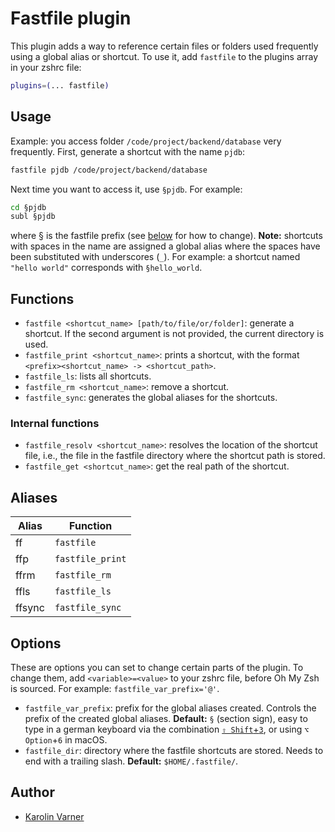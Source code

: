 # Fastfile plugin
This plugin adds a way to reference certain files or folders used frequently using
a global alias or shortcut.
To use it, add `fastfile` to the plugins array in your zshrc file:
```zsh
plugins=(... fastfile)
```
## Usage
Example: you access folder `/code/project/backend/database` very frequently.
First, generate a shortcut with the name `pjdb`:
```zsh
fastfile pjdb /code/project/backend/database
```
Next time you want to access it, use `§pjdb`. For example:
```zsh
cd §pjdb
subl §pjdb
```
where § is the fastfile prefix (see [below](#options) for how to change).
**Note:** shortcuts with spaces in the name are assigned a global alias
where the spaces have been substituted with underscores (`_`). For example:
a shortcut named `"hello world"` corresponds with `§hello_world`.
## Functions
- `fastfile <shortcut_name> [path/to/file/or/folder]`: generate a shortcut.
  If the second argument is not provided, the current directory is used.
- `fastfile_print <shortcut_name>`: prints a shortcut, with the format
  `<prefix><shortcut_name> -> <shortcut_path>`.
- `fastfile_ls`: lists all shortcuts.
- `fastfile_rm <shortcut_name>`: remove a shortcut.
- `fastfile_sync`: generates the global aliases for the shortcuts.
### Internal functions
- `fastfile_resolv <shortcut_name>`: resolves the location of the shortcut
  file, i.e., the file in the fastfile directory where the shortcut path
  is stored.
- `fastfile_get <shortcut_name>`: get the real path of the shortcut.
## Aliases
| Alias  | Function         |
|--------|------------------|
| ff     | `fastfile`       |
| ffp    | `fastfile_print` |
| ffrm   | `fastfile_rm`    |
| ffls   | `fastfile_ls`    |
| ffsync | `fastfile_sync`  |
## Options
These are options you can set to change certain parts of the plugin. To change
them, add `<variable>=<value>` to your zshrc file, before Oh My Zsh is sourced.
For example: `fastfile_var_prefix='@'`.
- `fastfile_var_prefix`: prefix for the global aliases created. Controls the prefix of the
  created global aliases.
  **Default:** `§` (section sign), easy to type in a german keyboard via the combination
  [`⇧ Shift`+`3`](https://en.wikipedia.org/wiki/German_keyboard_layout#/media/File:KB_Germany.svg),
  or using `⌥ Option`+`6` in macOS.
- `fastfile_dir`: directory where the fastfile shortcuts are stored. Needs to end
  with a trailing slash.
  **Default:** `$HOME/.fastfile/`.
## Author
- [Karolin Varner](https://github.com/koraa)
